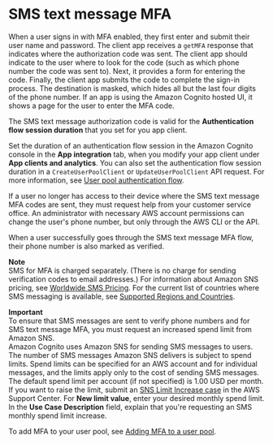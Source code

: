 # SMS text message MFA<a name="user-pool-settings-mfa-sms-text-message"></a>

When a user signs in with MFA enabled, they first enter and submit their user name and password\. The client app receives a `getMFA` response that indicates where the authorization code was sent\. The client app should indicate to the user where to look for the code \(such as which phone number the code was sent to\)\. Next, it provides a form for entering the code\. Finally, the client app submits the code to complete the sign\-in process\. The destination is masked, which hides all but the last four digits of the phone number\. If an app is using the Amazon Cognito hosted UI, it shows a page for the user to enter the MFA code\.

The SMS text message authorization code is valid for the **Authentication flow session duration** that you set for you app client\.

Set the duration of an authentication flow session in the Amazon Cognito console in the **App integration** tab, when you modify your app client under **App clients and analytics**\. You can also set the authentication flow session duration in a `CreateUserPoolClient` or `UpdateUserPoolClient` API request\. For more information, see [User pool authentication flow](amazon-cognito-user-pools-authentication-flow.md)\.

If a user no longer has access to their device where the SMS text message MFA codes are sent, they must request help from your customer service office\. An administrator with necessary AWS account permissions can change the user's phone number, but only through the AWS CLI or the API\.

When a user successfully goes through the SMS text message MFA flow, their phone number is also marked as verified\.

**Note**  
SMS for MFA is charged separately\. \(There is no charge for sending verification codes to email addresses\.\) For information about Amazon SNS pricing, see [Worldwide SMS Pricing](https://aws.amazon.com/sns/sms-pricing/)\. For the current list of countries where SMS messaging is available, see [Supported Regions and Countries](https://docs.aws.amazon.com/sns/latest/dg/sms_supported-countries.html)\. 

**Important**  
To ensure that SMS messages are sent to verify phone numbers and for SMS text message MFA, you must request an increased spend limit from Amazon SNS\.  
Amazon Cognito uses Amazon SNS for sending SMS messages to users\. The number of SMS messages Amazon SNS delivers is subject to spend limits\. Spend limits can be specified for an AWS account and for individual messages, and the limits apply only to the cost of sending SMS messages\.  
The default spend limit per account \(if not specified\) is 1\.00 USD per month\. If you want to raise the limit, submit an [SNS Limit Increase case](https://docs.aws.amazon.com/general/latest/gr/aws_service_limits.html) in the AWS Support Center\. For **New limit value**, enter your desired monthly spend limit\. In the **Use Case Description** field, explain that you're requesting an SMS monthly spend limit increase\.

To add MFA to your user pool, see [Adding MFA to a user pool](user-pool-settings-mfa.md)\.